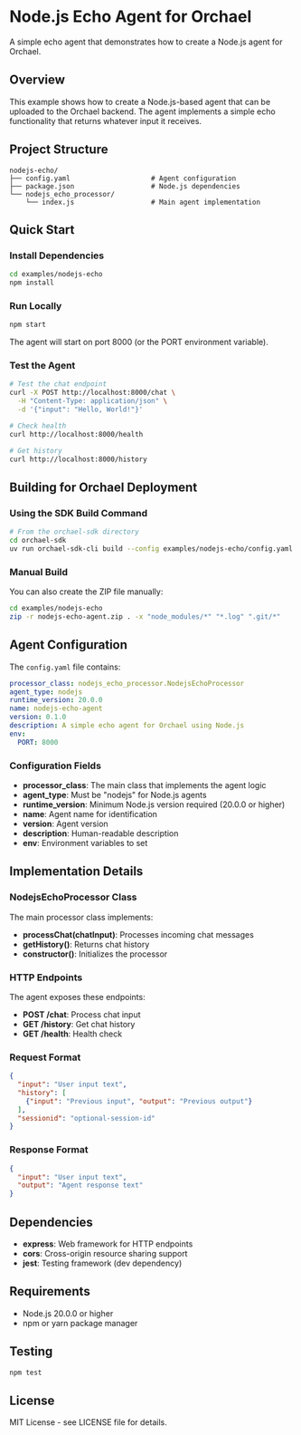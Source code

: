 # Node.js Echo Agent for Orchael

A simple echo agent that demonstrates how to create a Node.js agent for Orchael.

## Overview

This example shows how to create a Node.js-based agent that can be uploaded to the Orchael backend. The agent implements a simple echo functionality that returns whatever input it receives.

## Project Structure

```
nodejs-echo/
├── config.yaml                    # Agent configuration
├── package.json                   # Node.js dependencies
└── nodejs_echo_processor/
    └── index.js                   # Main agent implementation
```

## Quick Start

### Install Dependencies

```bash
cd examples/nodejs-echo
npm install
```

### Run Locally

```bash
npm start
```

The agent will start on port 8000 (or the PORT environment variable).

### Test the Agent

```bash
# Test the chat endpoint
curl -X POST http://localhost:8000/chat \
  -H "Content-Type: application/json" \
  -d '{"input": "Hello, World!"}'

# Check health
curl http://localhost:8000/health

# Get history
curl http://localhost:8000/history
```

## Building for Orchael Deployment

### Using the SDK Build Command

```bash
# From the orchael-sdk directory
cd orchael-sdk
uv run orchael-sdk-cli build --config examples/nodejs-echo/config.yaml --output nodejs-echo-agent.zip
```

### Manual Build

You can also create the ZIP file manually:

```bash
cd examples/nodejs-echo
zip -r nodejs-echo-agent.zip . -x "node_modules/*" "*.log" ".git/*"
```

## Agent Configuration

The `config.yaml` file contains:

```yaml
processor_class: nodejs_echo_processor.NodejsEchoProcessor
agent_type: nodejs
runtime_version: 20.0.0
name: nodejs-echo-agent
version: 0.1.0
description: A simple echo agent for Orchael using Node.js
env:
  PORT: 8000
```

### Configuration Fields

- **processor_class**: The main class that implements the agent logic
- **agent_type**: Must be "nodejs" for Node.js agents
- **runtime_version**: Minimum Node.js version required (20.0.0 or higher)
- **name**: Agent name for identification
- **version**: Agent version
- **description**: Human-readable description
- **env**: Environment variables to set

## Implementation Details

### NodejsEchoProcessor Class

The main processor class implements:

- **processChat(chatInput)**: Processes incoming chat messages
- **getHistory()**: Returns chat history
- **constructor()**: Initializes the processor

### HTTP Endpoints

The agent exposes these endpoints:

- **POST /chat**: Process chat input
- **GET /history**: Get chat history
- **GET /health**: Health check

### Request Format

```json
{
  "input": "User input text",
  "history": [
    {"input": "Previous input", "output": "Previous output"}
  ],
  "sessionid": "optional-session-id"
}
```

### Response Format

```json
{
  "input": "User input text",
  "output": "Agent response text"
}
```

## Dependencies

- **express**: Web framework for HTTP endpoints
- **cors**: Cross-origin resource sharing support
- **jest**: Testing framework (dev dependency)

## Requirements

- Node.js 20.0.0 or higher
- npm or yarn package manager

## Testing

```bash
npm test
```

## License

MIT License - see LICENSE file for details.

